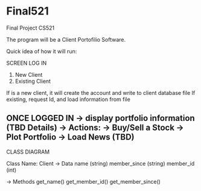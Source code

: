 # Final521
Final Project CS521

The program will be a Client Portofilio Software.

Quick idea of how it will run:

SCREEN LOG IN
1. New Client
2. Existing Client

If is a new client, it will create the account and write to client database file
If existing, request Id, and load information from file

ONCE LOGGED IN
-> display portfolio information (TBD Details)
-> Actions:
  -> Buy/Sell a Stock
  -> Plot Portfolio
  -> Load News (TBD)
 -----------------------------------------------------------------------------------
 
 CLASS DIAGRAM
 
 Class Name: Client
 -> Data
 name (string)
 member_since (string)
 member_id (int)
 
-> Methods
get_name()
get_member_id()
get_member_since()
